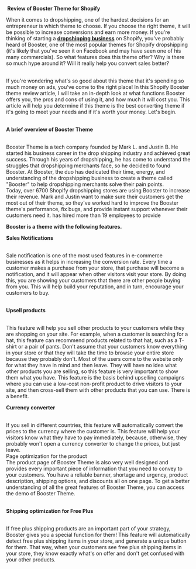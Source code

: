  <p><strong>&nbsp;Review of Booster Theme for Shopify</strong></p>

<p>When it comes to dropshipping, one of the hardest decisions for an entrepreneur is which theme to choose. If you choose the right theme, it will be possible to increase conversions and earn more money. If you&#39;re thinking of starting a <strong><a href="https://webusines.xyz/">dropshipping business</a></strong> on Shopify, you&#39;ve probably heard of Booster, one of the most popular themes for Shopify dropshipping (it&#39;s likely that you&#39;ve seen it on Facebook and may have seen one of his many commercials). So what features does this theme offer? Why is there so much hype around it? Will it really help you convert sales better?</p>

<p><br />
If you&#39;re wondering what&#39;s so good about this theme that it&#39;s spending so much money on ads, you&#39;ve come to the right place! In this Shopify Booster theme review article, I will take an in-depth look at what functions Booster offers you, the pros and cons of using it, and how much it will cost you. This article will help you determine if this theme is the best converting theme if it&#39;s going to meet your needs and if it&#39;s worth your money. Let&#39;s begin.</p>

<p><br />
<strong>A brief overview of Booster Theme</strong></p>

<p><br />
Booster Theme is a tech company founded by Mark L. and Justin B. He started his business career in the drop shipping industry and achieved great success. Through his years of dropshipping, he has come to understand the struggles that dropshipping merchants face, so he decided to found Booster. At Booster, the duo has dedicated their time, energy, and understanding of the dropshipping business to create a theme called &quot;Booster&quot; to help dropshipping merchants solve their pain points.<br />
Today, over 6700 Shopify dropshipping stores are using Booster to increase their revenue. Mark and Justin want to make sure their customers get the most out of their theme, so they&#39;ve worked hard to improve the Booster theme&#39;s performance, fix bugs, and provide instant support whenever their customers need it. has hired more than 19 employees to provide</p>

<p><strong>Booster is a theme with the following features.</strong></p>

<p><strong>Sales Notifications</strong></p>

<p><br />
Sale notification is one of the most used features in e-commerce businesses as it helps in increasing the conversion rate. Every time a customer makes a purchase from your store, that purchase will become a notification, and it will appear when other visitors visit your store. By doing this, you are showing your customers that there are other people buying from you. This will help build your reputation, and in turn, encourage your customers to buy.</p>

<p><br />
<strong>Upsell products</strong></p>

<p><br />
This feature will help you sell other products to your customers while they are shopping on your site. For example, when a customer is searching for a hat, this feature can recommend products related to that hat, such as a T-shirt or a pair of pants. Don&#39;t assume that your customers know everything in your store or that they will take the time to browse your entire store because they probably don&#39;t. Most of the users come to the website only for what they have in mind and then leave. They will have no idea what other products you are selling, so this feature is very important to show them what you have. This feature is the basis behind upselling campaigns where you can use a low-cost non-profit product to drive visitors to your site, and then cross-sell them with other products that you can use. There is a benefit.</p>

<p><strong>Currency converter</strong></p>

<p><br />
If you sell in different countries, this feature will automatically convert the prices to the currency where the customer is. This feature will help your visitors know what they have to pay immediately, because, otherwise, they probably won&#39;t open a currency converter to change the prices, but just leave.<br />
Page optimization for the product<br />
The product page of Booster Theme is also very well designed and provides every important piece of information that you need to convey to your customers. You have a reliable banner, shortage and urgency, product description, shipping options, and discounts all on one page. To get a better understanding of all the great features of Booster Theme, you can access the demo of Booster Theme.</p>

<p><br />
<strong>Shipping optimization for Free Plus</strong></p>

<p><br />
If free plus shipping products are an important part of your strategy, Booster gives you a special function for them! This feature will automatically detect free plus shipping items in your store, and generate a unique button for them. That way, when your customers see free plus shipping items in your store, they know exactly what&#39;s on offer and don&#39;t get confused with your other products.</p>
